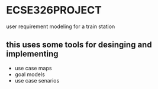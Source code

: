 # ECSE326PROJECT
user requirement modeling for a train station

## this uses some tools for desinging and implementing 
- use case maps
- goal models
- use case senarios
